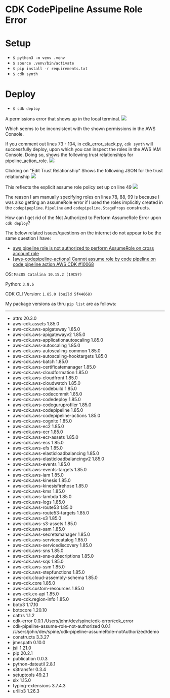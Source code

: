 
# CDK CodePipeline Assume Role Error

# Setup
- `$ python3 -m venv .venv`
- `$ source .venv/bin/activate`
- `$ pip install -r requirements.txt`
- `$ cdk synth`
# Deploy
- `$ cdk deploy`

A permissions error that shows up in the local terminal.
![](https://i.imgur.com/YdgEtQk.png)

Which seems to be inconsistent with the shown permissions in the AWS Console.

If you comment out lines 73 - 104, in cdk_error_stack.py, `cdk synth` will successfully deploy, upon which you can inspect the roles in the AWS IAM Console. Doing so, shows the following trust relationships for pipeline_action_role.
![](https://i.imgur.com/ZV7XYrw.png)

Clicking on "Edit Trust Relationship" Shows the following JSON for the trust relationship
![](https://i.imgur.com/1einnaY.png)

This reflects the explicit assume role policy set up on line 49
![](https://i.imgur.com/PZfJARs.png)

The reason I am manually specifying roles on lines 78, 88, 99 is because I was also getting an assumeRole error if I used the roles implicitly created in the `codepipepline.Pipeline` and `codepipeline.StageProps` constructs.

How can I get rid of the Not Authorized to Perform AssumeRole Error upon `cdk deploy`?

The below related issues/questions on the internet do not appear to be the same question I have:
- [aws pipeline role is not authorized to perform AssumeRole on cross account role](https://stackoverflow.com/questions/60958114/aws-pipeline-role-is-not-authorized-to-perform-assumerole-on-cross-account-role)
- [[aws-codepipeline-actions] Cannot assume role by code pipeline on code pipeline action AWS CDK #10068](https://github.com/aws/aws-cdk/issues/10068)

OS: `MacOS Catalina 10.15.2 (19C57)`

Python: `3.8.6`

CDK CLI Version: `1.85.0 (build 5f44668)`

My package versions as thru `pip list` are as follows:

--------------------------------------- ------- ----------------------------------------------------------------
- attrs                                   20.3.0
- aws-cdk.assets                          1.85.0
- aws-cdk.aws-apigateway                  1.85.0
- aws-cdk.aws-apigatewayv2                1.85.0
- aws-cdk.aws-applicationautoscaling      1.85.0
- aws-cdk.aws-autoscaling                 1.85.0
- aws-cdk.aws-autoscaling-common          1.85.0
- aws-cdk.aws-autoscaling-hooktargets     1.85.0
- aws-cdk.aws-batch                       1.85.0
- aws-cdk.aws-certificatemanager          1.85.0
- aws-cdk.aws-cloudformation              1.85.0
- aws-cdk.aws-cloudfront                  1.85.0
- aws-cdk.aws-cloudwatch                  1.85.0
- aws-cdk.aws-codebuild                   1.85.0
- aws-cdk.aws-codecommit                  1.85.0
- aws-cdk.aws-codedeploy                  1.85.0
- aws-cdk.aws-codeguruprofiler            1.85.0
- aws-cdk.aws-codepipeline                1.85.0
- aws-cdk.aws-codepipeline-actions        1.85.0
- aws-cdk.aws-cognito                     1.85.0
- aws-cdk.aws-ec2                         1.85.0
- aws-cdk.aws-ecr                         1.85.0
- aws-cdk.aws-ecr-assets                  1.85.0
- aws-cdk.aws-ecs                         1.85.0
- aws-cdk.aws-efs                         1.85.0
- aws-cdk.aws-elasticloadbalancing        1.85.0
- aws-cdk.aws-elasticloadbalancingv2      1.85.0
- aws-cdk.aws-events                      1.85.0
- aws-cdk.aws-events-targets              1.85.0
- aws-cdk.aws-iam                         1.85.0
- aws-cdk.aws-kinesis                     1.85.0
- aws-cdk.aws-kinesisfirehose             1.85.0
- aws-cdk.aws-kms                         1.85.0
- aws-cdk.aws-lambda                      1.85.0
- aws-cdk.aws-logs                        1.85.0
- aws-cdk.aws-route53                     1.85.0
- aws-cdk.aws-route53-targets             1.85.0
- aws-cdk.aws-s3                          1.85.0
- aws-cdk.aws-s3-assets                   1.85.0
- aws-cdk.aws-sam                         1.85.0
- aws-cdk.aws-secretsmanager              1.85.0
- aws-cdk.aws-servicecatalog              1.85.0
- aws-cdk.aws-servicediscovery            1.85.0
- aws-cdk.aws-sns                         1.85.0
- aws-cdk.aws-sns-subscriptions           1.85.0
- aws-cdk.aws-sqs                         1.85.0
- aws-cdk.aws-ssm                         1.85.0
- aws-cdk.aws-stepfunctions               1.85.0
- aws-cdk.cloud-assembly-schema           1.85.0
- aws-cdk.core                            1.85.0
- aws-cdk.custom-resources                1.85.0
- aws-cdk.cx-api                          1.85.0
- aws-cdk.region-info                     1.85.0
- boto3                                   1.17.10
- botocore                                1.20.10
- cattrs                                  1.1.2
- cdk-error                               0.0.1   /Users/john/dev/spine/cdk-error/cdk_error
- cdk-pipeline-assume-role-not-authorized 0.0.1   /Users/john/dev/spine/cdk-pipeline-assumeRole-notAuthorized/demo
- constructs                              3.3.27
- jmespath                                0.10.0
- jsii                                    1.21.0
- pip                                     20.2.1
- publication                             0.0.3
- python-dateutil                         2.8.1
- s3transfer                              0.3.4
- setuptools                              49.2.1
- six                                     1.15.0
- typing-extensions                       3.7.4.3
- urllib3                                 1.26.3
